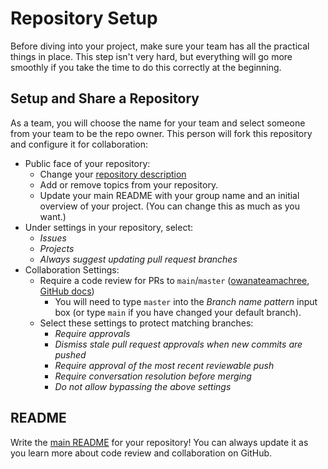 # Repository Setup

Before diving into your project, make sure your team has all the practical 
things in place. This step isn't very hard, but everything will go more 
smoothly if you take the time to do this correctly at the beginning.

## Setup and Share a Repository

As a team, you will choose the name for your team and select someone from your 
team to be the repo owner. This person will fork this repository and configure 
it for collaboration:

- Public face of your repository:
  - Change your 
    [repository description](https://stackoverflow.com/questions/7757751/how-do-you-change-a-repository-description-on-github)
  - Add or remove topics from your repository.
  - Update your main README with your group name and an initial overview of 
    your project. (You can change this as much as you want.)
- Under settings in your repository, select:
  - _Issues_
  - _Projects_
  - _Always suggest updating pull request branches_
- Collaboration Settings:
  - Require a code review for PRs to `main`/`master` 
    ([owanateamachree](https://owanateamachree.medium.com/how-to-protect-the-master-branch-on-github-ab85e9b6b03), 
    [GitHub docs](https://docs.github.com/en/github/collaborating-with-issues-and-pull-requests/approving-a-pull-request-with-required-reviews))
    - You will need to type `master` into the _Branch name pattern_ input box 
      (or type `main` if you have changed your default branch).
  - Select these settings to protect matching branches:
    - _Require approvals_
    - _Dismiss stale pull request approvals when new commits are pushed_
    - _Require approval of the most recent reviewable push_
    - _Require conversation resolution before merging_
    - _Do not allow bypassing the above settings_

## README

Write the [main README](../../README.md) for your repository! You can always 
update it as you learn more about code review and collaboration on GitHub.

